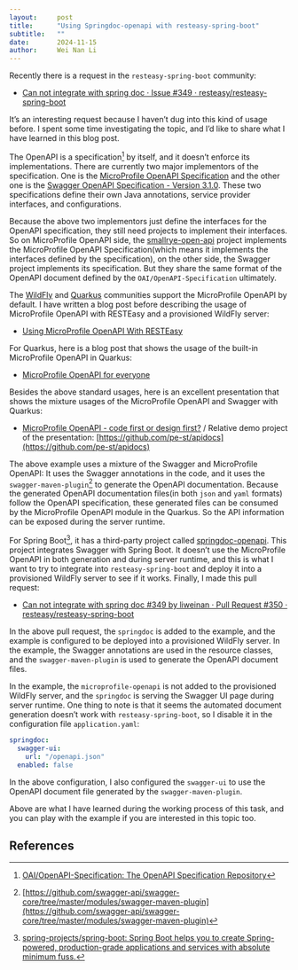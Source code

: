 ```yaml
---
layout:     post
title:      "Using Springdoc-openapi with resteasy-spring-boot"
subtitle:   ""
date:       2024-11-15
author:     Wei Nan Li
---
```


Recently there is a request in the `resteasy-spring-boot` community:

- [Can not integrate with spring doc · Issue \#349 · resteasy/resteasy-spring-boot](https://github.com/resteasy/resteasy-spring-boot/issues/349)

It’s an interesting request because I haven’t dug into this kind of usage before. I spent some time investigating the topic, and I’d like to share what I have learned in this blog post.

The OpenAPI is a specification[^openapi_spec] by itself, and it doesn’t enforce its implementations. There are currently two major implementors of the specification. One is the [MicroProfile OpenAPI Specification](https://download.eclipse.org/microprofile/microprofile-open-api-1.1.2/microprofile-openapi-spec.html) and the other one is the [Swagger OpenAPI Specification - Version 3.1.0](https://swagger.io/specification/). These two specifications define their own Java annotations, service provider interfaces, and configurations.

Because the above two implementors just define the interfaces for the OpenAPI specification, they still need projects to implement their interfaces. So on MicroProfile OpenAPI side, the [smallrye-open-api](https://github.com/smallrye/smallrye-open-api) project implements the MicroProfile OpenAPI Specification(which means it implements the interfaces defined by the specification), on the other side, the Swagger project implements its specification. But they share the same format of the OpenAPI document defined by the `OAI/OpenAPI-Specification` ultimately.

The [WildFly](https://github.com/wildfly/wildfly) and [Quarkus](https://github.com/quarkusio/quarkus) communities support the MicroProfile OpenAPI by default. I have written a blog post before describing the usage of MicroProfile OpenAPI with RESTEasy and a provisioned WildFly server:

- [Using MicroProfile OpenAPI With RESTEasy](https://resteasy.dev/2023/02/20/resteasy-microprofile-openapi/)

For Quarkus,  here is a blog post that shows the usage of the built-in MicroProfile OpenAPI in Quarkus:

- [MicroProfile OpenAPI for everyone](https://quarkus.io/blog/openapi-for-everyone/)

Besides the above standard usages, here is an excellent presentation that shows the mixture usages of the MicroProfile OpenAPI and Swagger with Quarkus:

- [MicroProfile OpenAPI - code first or design first?](https://www.youtube.com/watch?v=vnCuFk1Ayqs) / Relative demo project of the presentation: [https://github.com/pe-st/apidocs](https://github.com/pe-st/apidocs)

The above example uses a mixture of the Swagger and MicroProfile OpenAPI: It uses the Swagger annotations in the code, and it uses the `swagger-maven-plugin`[^swagger-maven-plugin] to generate the OpenAPI documentation. Because the generated OpenAPI documentation files(in both `json` and `yaml` formats) follow the OpenAPI specification, these generated files can be consumed by the MicroProfile OpenAPI module in the Quarkus. So the API information can be exposed during the server runtime.

For Spring Boot[^spring-boot], it has a third-party project called [springdoc-openapi](https://github.com/springdoc/springdoc-openapi). This project integrates Swagger with Spring Boot. It doesn’t use the MicroProfile OpenAPI in both generation and during server runtime, and this is what I want to try to integrate into `resteasy-spring-boot` and deploy it into a provisioned WildFly server to see if it works. Finally, I made this pull request:

- [Can not integrate with spring doc \#349 by liweinan · Pull Request \#350 · resteasy/resteasy-spring-boot](https://github.com/resteasy/resteasy-spring-boot/pull/350)

In the above pull request, the `springdoc` is added to the example, and the example is configured to be deployed into a provisioned WildFly server. In the example, the Swagger annotations are used in the resource classes, and the `swagger-maven-plugin` is used to generate the OpenAPI document files.

In the example, the `microprofile-openapi` is not added to the provisioned WildFly server, and the `springdoc` is serving the Swagger UI page during server runtime. One thing to note is that it seems the automated document generation doesn’t work with `resteasy-spring-boot`, so I disable it in the configuration file `application.yaml`:

```yaml
springdoc:
  swagger-ui:
    url: "/openapi.json"
  enabled: false
```

In the above configuration, I also configured the `swagger-ui` to use the OpenAPI document file generated by the `swagger-maven-plugin`.

Above are what I have learned during the working process of this task, and you can play with the example if you are interested in this topic too.

## References

[^openapi_spec]: [OAI/OpenAPI-Specification: The OpenAPI Specification Repository](https://github.com/OAI/OpenAPI-Specification)
[^swagger-maven-plugin]: [https://github.com/swagger-api/swagger-core/tree/master/modules/swagger-maven-plugin](https://github.com/swagger-api/swagger-core/tree/master/modules/swagger-maven-plugin)
[^spring-boot]: [spring-projects/spring-boot: Spring Boot helps you to create Spring-powered, production-grade applications and services with absolute minimum fuss.](https://github.com/spring-projects/spring-boot)
